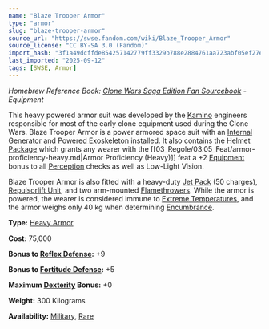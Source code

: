```yaml
---
name: "Blaze Trooper Armor"
type: "armor"
slug: "blaze-trooper-armor"
source_url: "https://swse.fandom.com/wiki/Blaze_Trooper_Armor"
source_license: "CC BY-SA 3.0 (Fandom)"
import_hash: "3f1a49dcffde854257142779ff3329b788e2884761aa723abf05ef27e09b96e6"
last_imported: "2025-09-12"
tags: [SWSE, Armor]
---
```

*Homebrew Reference Book: [Clone Wars Saga Edition Fan Sourcebook](https://swse.fandom.com/wiki/Clone_Wars_Saga_Edition_Fan_Sourcebook) - Equipment*

This heavy powered armor suit was developed by the [Kamino](https://swse.fandom.com/wiki/Kamino) engineers responsible for most of the early clone equipment used during the Clone Wars. Blaze Trooper Armor is a power armored space suit with an [Internal Generator](https://swse.fandom.com/wiki/Internal_Generator) and [Powered Exoskeleton](https://swse.fandom.com/wiki/Powered_Exoskeleton) installed. It also contains the [Helmet Package](https://swse.fandom.com/wiki/Helmet_Package) which grants any wearer with the [[03_Regole/03.05_Feat/armor-proficiency-heavy.md|Armor Proficiency (Heavy)]] feat a +2 [Equipment](https://swse.fandom.com/wiki/Equipment) bonus to all [Perception](https://swse.fandom.com/wiki/Perception) checks as well as Low-Light Vision.

Blaze Trooper Armor is also fitted with a heavy-duty [Jet Pack](https://swse.fandom.com/wiki/Jet_Pack) (50 charges), [Repulsorlift Unit](https://swse.fandom.com/wiki/Repulsorlift_Unit), and two arm-mounted [Flamethrowers](https://swse.fandom.com/wiki/Flamethrowers). While the armor is powered, the wearer is considered immune to [Extreme Temperatures](https://swse.fandom.com/wiki/Extreme_Temperatures), and the armor weighs only 40 kg when determining [Encumbrance](https://swse.fandom.com/wiki/Encumbrance).

**Type:** [Heavy Armor](https://swse.fandom.com/wiki/Heavy_Armor)

**Cost:** 75,000

**Bonus to [Reflex Defense](https://swse.fandom.com/wiki/Reflex_Defense):** +9

**Bonus to [Fortitude Defense](https://swse.fandom.com/wiki/Fortitude_Defense):** +5

**Maximum [Dexterity](https://swse.fandom.com/wiki/Dexterity) Bonus:** +0

**Weight:** 300 Kilograms

**Availability:** [Military](https://swse.fandom.com/wiki/Military), [Rare](https://swse.fandom.com/wiki/Rare)